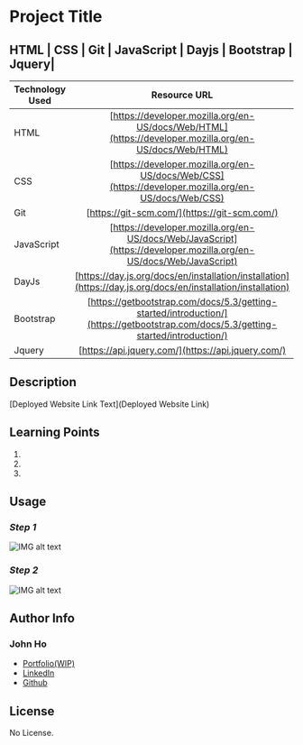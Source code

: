 # Project Title

## HTML | CSS | Git | JavaScript | Dayjs | Bootstrap | Jquery|

| Technology Used         | Resource URL           | 
| ------------- |:-------------:| 
| HTML    | [https://developer.mozilla.org/en-US/docs/Web/HTML](https://developer.mozilla.org/en-US/docs/Web/HTML) | 
| CSS     | [https://developer.mozilla.org/en-US/docs/Web/CSS](https://developer.mozilla.org/en-US/docs/Web/CSS)      |   
| Git | [https://git-scm.com/](https://git-scm.com/)     |    
| JavaScript | [https://developer.mozilla.org/en-US/docs/Web/JavaScript](https://developer.mozilla.org/en-US/docs/Web/JavaScript)  
|  DayJs | [https://day.js.org/docs/en/installation/installation](https://day.js.org/docs/en/installation/installation)
|  Bootstrap | [https://getbootstrap.com/docs/5.3/getting-started/introduction/](https://getbootstrap.com/docs/5.3/getting-started/introduction/)
|  Jquery | [https://api.jquery.com/](https://api.jquery.com/)



## Description 

[Deployed Website Link Text](Deployed Website Link)


## Learning Points 
1. 
2. 
3. 

## Usage
### *Step 1*
![IMG alt text](/assets/img)  

### *Step 2*
![IMG alt text](/assets/img/) 



## Author Info


### John Ho


* [Portfolio(WIP)](https://spectrekilo.github.io/portfolioJohnHo/)
* [LinkedIn](https://www.linkedin.com/in/john-ho97/)
* [Github](https://github.com/SpectreKilo)




## License

No License.